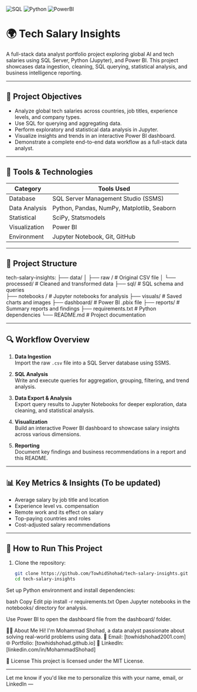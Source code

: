 ![SQL](https://img.shields.io/badge/SQL-Data%20Cleaning-blue)
![Python](https://img.shields.io/badge/Python-EDA-green)
![PowerBI](https://img.shields.io/badge/PowerBI-Dashboard-yellow)



# 🌍 Tech Salary Insights

A full-stack data analyst portfolio project exploring global AI and tech salaries using SQL Server, Python (Jupyter), and Power BI. This project showcases data ingestion, cleaning, SQL querying, statistical analysis, and business intelligence reporting.

---

## 🎯 Project Objectives

- Analyze global tech salaries across countries, job titles, experience levels, and company types.
- Use SQL for querying and aggregating data.
- Perform exploratory and statistical data analysis in Jupyter.
- Visualize insights and trends in an interactive Power BI dashboard.
- Demonstrate a complete end-to-end data workflow as a full-stack data analyst.

---

## 🧰 Tools & Technologies

| Category        | Tools Used                               |
|----------------|-------------------------------------------|
| Database        | SQL Server Management Studio (SSMS)       |
| Data Analysis   | Python, Pandas, NumPy, Matplotlib, Seaborn |
| Statistical     | SciPy, Statsmodels                        |
| Visualization   | Power BI                                  |
| Environment     | Jupyter Notebook, Git, GitHub             |

---

## 📁 Project Structure

tech-salary-insights:
├── data/ │ 
    ├── raw / # Original CSV file 
    │ └── processed/ # Cleaned and transformed data 
├── sql/ # SQL schema and queries  
├── notebooks / # Jupyter notebooks for analysis 
├── visuals/ # Saved charts and images
├── dashboard/ # Power BI .pbix file 
├── reports/ # Summary reports and findings 
├── requirements.txt # Python dependencies 
└── README.md # Project documentation



---

## 🔍 Workflow Overview

1. **Data Ingestion**  
   Import the raw `.csv` file into a SQL Server database using SSMS.

2. **SQL Analysis**  
   Write and execute queries for aggregation, grouping, filtering, and trend analysis.

3. **Data Export & Analysis**  
   Export query results to Jupyter Notebooks for deeper exploration, data cleaning, and statistical analysis.

4. **Visualization**  
   Build an interactive Power BI dashboard to showcase salary insights across various dimensions.

5. **Reporting**  
   Document key findings and business recommendations in a report and this README.

---

## 📊 Key Metrics & Insights (To be updated)

- Average salary by job title and location  
- Experience level vs. compensation  
- Remote work and its effect on salary  
- Top-paying countries and roles  
- Cost-adjusted salary recommendations

---

## 🚀 How to Run This Project

1. Clone the repository:
   ```bash
   git clone https://github.com/TowhidShohad/tech-salary-insights.git
   cd tech-salary-insights
Set up Python environment and install dependencies:

bash
Copy
Edit
pip install -r requirements.txt
Open Jupyter notebooks in the notebooks/ directory for analysis.

Use Power BI to open the dashboard file from the dashboard/ folder.

🙋‍♂️ About Me
Hi! I'm Mohammad Shohad, a data analyst passionate about solving real-world problems using data.
📧 Email: [towhidshohad2001.com]
🌐 Portfolio: [towhidshohad.github.io]
💼 LinkedIn: [linkedin.com/in/MohammadShohad]

📜 License
This project is licensed under the MIT License.


---

Let me know if you'd like me to personalize this with your name, email, or LinkedIn —
